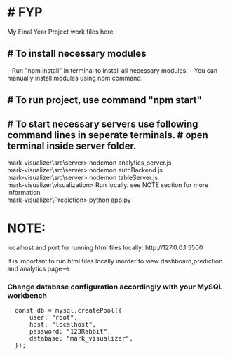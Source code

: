 
<h1># FYP</h1>
My Final Year Project work files here

<h2># To install necessary modules</h2>
- Run "npm install" in terminal to install all necessary modules.
- You can manually install modules using npm command.

<h2># To run project, use command "npm start"</h2>

<h2>
# To start necessary servers use following command lines in seperate terminals.
# open terminal inside server folder.
</h2>
mark-visualizer\src\server> nodemon analytics_server.js
</br>
mark-visualizer\src\server> nodemon authBackend.js
</br>
mark-visualizer\src\server> nodemon tableServer.js
</br>
mark-visualizer\visualization> Run locally. see NOTE section for more information
</br>
mark-visualizer\Prediction> python app.py


<h1>NOTE:</h1>
localhost and port for running html files locally: http://127.0.0.1:5500
<p>It is important to run html files locally inorder to view dashboard,prediction and analytics page-->
<h3>Change database configuration accordingly with your MySQL workbench</h3>
<pre>
  const db = mysql.createPool({
      user: "root",
      host: "localhost",
      password: "123Rabbit",
      database: "mark_visualizer",
  });
</pre>
